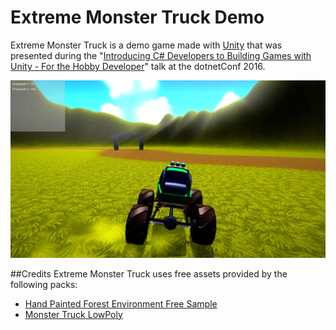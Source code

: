 # Extreme Monster Truck Demo
Extreme Monster Truck is a demo game made with [Unity](unity3d.com) that was presented during the "[Introducing C# Developers to Building Games with Unity - For the Hobby Developer](https://channel9.msdn.com/events/dotnetConf/2016/Introducing-C-Developers-to-Building-Games-with-Unity-For-the-Hobby-Developer)" talk at the dotnetConf 2016.

![alt tag](readmeImage.png)

##Credits
Extreme Monster Truck uses free assets provided by the following packs:

* [Hand Painted Forest Environment Free Sample](https://www.assetstore.unity3d.com/en/#!/content/35361)
* [Monster Truck LowPoly](http://www.turbosquid.com/3d-models/3dsmax-monster-truck-uv/440501)
